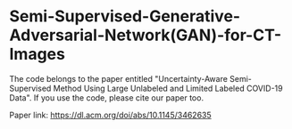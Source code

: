 # Semi-Supervised-Generative-Adversarial-Network(GAN)-for-CT-Images
The code belongs to the paper entitled "Uncertainty-Aware Semi-Supervised Method Using Large Unlabeled and Limited Labeled COVID-19 Data".
If you use the code, please cite our paper too.

Paper link:
https://dl.acm.org/doi/abs/10.1145/3462635


